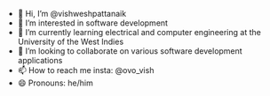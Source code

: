 - 👋 Hi, I’m @vishweshpattanaik
- 👀 I’m interested in software development 
- 🌱 I’m currently learning electrical and computer engineering at the University of the West Indies
- 💞️ I’m looking to collaborate on various software development applications
- 📫 How to reach me insta: @ovo_vish
- 😄 Pronouns:  he/him

<!---
vishweshpattanaik/vishweshpattanaik is a ✨ special ✨ repository because its `README.md` (this file) appears on your GitHub profile.
You can click the Preview link to take a look at your changes.
--->
